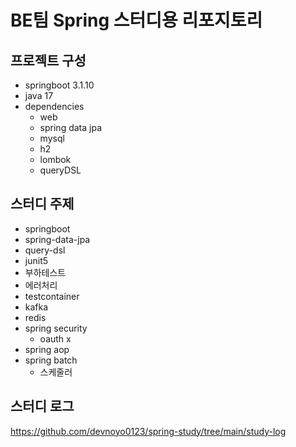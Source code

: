# BE팀 Spring 스터디용 리포지토리

## 프로젝트 구성
- springboot 3.1.10
- java 17
- dependencies
  - web
  - spring data jpa
  - mysql
  - h2
  - lombok
  - queryDSL

## 스터디 주제
- springboot
- spring-data-jpa
- query-dsl
- junit5
- 부하테스트
- 에러처리
- testcontainer
- kafka
- redis
- spring security
  - oauth x
- spring aop
- spring batch
  - 스케줄러

## 스터디 로그
https://github.com/devnoyo0123/spring-study/tree/main/study-log
